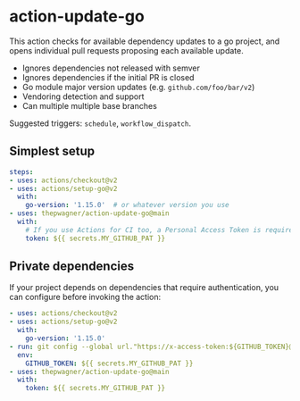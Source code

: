 # action-update-go

This action checks for available dependency updates to a go project, and opens individual pull requests proposing each available update.

* Ignores dependencies not released with semver
* Ignores dependencies if the initial PR is closed
* Go module major version updates (e.g. `github.com/foo/bar/v2`)
* Vendoring detection and support
* Can multiple multiple base branches

Suggested triggers: `schedule`, `workflow_dispatch`.


## Simplest setup

```yaml
steps:
- uses: actions/checkout@v2
- uses: actions/setup-go@v2
  with:
    go-version: '1.15.0'  # or whatever version you use
- uses: thepwagner/action-update-go@main
  with:
    # If you use Actions for CI too, a Personal Access Token is required for update PRs to trigger
    token: ${{ secrets.MY_GITHUB_PAT }}
```

## Private dependencies

If your project depends on dependencies that require authentication, you can configure before invoking the action:

```yaml
- uses: actions/checkout@v2
- uses: actions/setup-go@v2
  with:
    go-version: '1.15.0'
- run: git config --global url."https://x-access-token:${GITHUB_TOKEN}@github.com".insteadOf "https://github.com"
  env:
    GITHUB_TOKEN: ${{ secrets.MY_GITHUB_PAT }}
- uses: thepwagner/action-update-go@main
  with:
    token: ${{ secrets.MY_GITHUB_PAT }}
```
